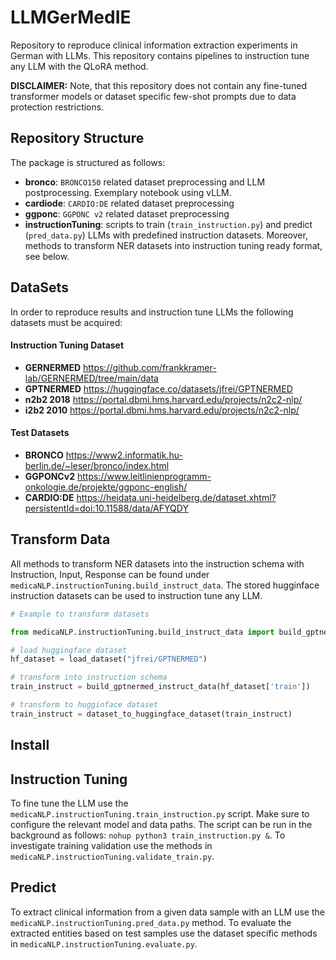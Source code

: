 # LLMGerMedIE
Repository to reproduce clinical information extraction experiments in German with LLMs. This repository contains pipelines to instruction tune any LLM with the QLoRA method.

**DISCLAIMER:** Note, that this repository does not contain any fine-tuned transformer models or dataset specific few-shot prompts due to data protection restrictions.

## Repository Structure
The package is structured as follows:
- **bronco**: `BRONCO150` related dataset preprocessing and LLM postprocessing. Exemplary notebook using vLLM.
- **cardiode**: `CARDIO:DE` related dataset preprocessing
- **ggponc**: `GGPONC v2` related dataset preprocessing
- **instructionTuning**: scripts to train (`train_instruction.py`) and predict (`pred_data.py`) LLMs with predefined instruction datasets. Moreover, methods to transform NER datasets into instruction tuning ready format, see below.

## DataSets
In order to reproduce results and instruction tune LLMs the following datasets must be acquired:
#### Instruction Tuning Dataset
- <b>GERNERMED</b> https://github.com/frankkramer-lab/GERNERMED/tree/main/data
- <b>GPTNERMED</b> https://huggingface.co/datasets/jfrei/GPTNERMED
- <b>n2b2 2018</b> https://portal.dbmi.hms.harvard.edu/projects/n2c2-nlp/
- <b>i2b2 2010</b> https://portal.dbmi.hms.harvard.edu/projects/n2c2-nlp/
#### Test Datasets
- <b>BRONCO</b> https://www2.informatik.hu-berlin.de/~leser/bronco/index.html
- <b>GGPONCv2</b> https://www.leitlinienprogramm-onkologie.de/projekte/ggponc-english/
- <b>CARDIO:DE</b> https://heidata.uni-heidelberg.de/dataset.xhtml?persistentId=doi:10.11588/data/AFYQDY

## Transform Data
All methods to transform NER datasets into the instruction schema with Instruction, Input, Response can be found under `medicaNLP.instructionTuning.build_instruct_data`.
The stored hugginface instruction datasets can be used to instruction tune any LLM.

```python
# Example to transform datasets

from medicaNLP.instructionTuning.build_instruct_data import build_gptnermed_instruct_data, dataset_to_huggingface_dataset

# load huggingface dataset
hf_dataset = load_dataset("jfrei/GPTNERMED")

# transform into instruction schema
train_instruct = build_gptnermed_instruct_data(hf_dataset['train'])

# transform to hugginface dataset
train_instruct = dataset_to_huggingface_dataset(train_instruct)
```

## Install


## Instruction Tuning
To fine tune the LLM use the `medicaNLP.instructionTuning.train_instruction.py` script. Make sure to configure the relevant model and data paths. The script can be run in the background as follows: `nohup python3 train_instruction.py &`. To investigate training validation use the methods in `medicaNLP.instructionTuning.validate_train.py`.

## Predict
To extract clinical information from a given data sample with an LLM use the `medicaNLP.instructionTuning.pred_data.py` method. To evaluate the extracted entities based on test samples use the dataset specific methods in `medicaNLP.instructionTuning.evaluate.py`.
